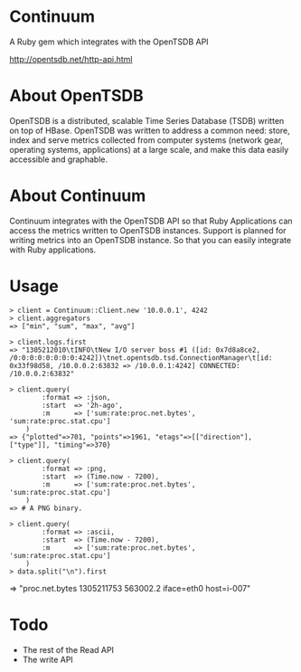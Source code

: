 # Continuum
A Ruby gem which integrates with the OpenTSDB API

http://opentsdb.net/http-api.html

# About OpenTSDB
OpenTSDB is a distributed, scalable Time Series Database (TSDB) written on top of HBase. OpenTSDB was written to address a common need: store, index and serve metrics collected from computer systems (network gear, operating systems, applications) at a large scale, and make this data easily accessible and graphable.

# About Continuum
Continuum integrates with the OpenTSDB API so that Ruby Applications can access the metrics written to OpenTSDB instances. Support is planned for writing metrics into an OpenTSDB instance. So that you can easily integrate with Ruby applications.

# Usage

	> client = Continuum::Client.new '10.0.0.1', 4242
	> client.aggregators
	=> ["min", "sum", "max", "avg"]

	> client.logs.first
	=> "1305212010\tINFO\tNew I/O server boss #1 ([id: 0x7d8a8ce2, /0:0:0:0:0:0:0:0:4242])\tnet.opentsdb.tsd.ConnectionManager\t[id: 0x33f98d58, /10.0.0.2:63832 => /10.0.0.1:4242] CONNECTED: /10.0.0.2:63832"

	> client.query(
			:format => :json,
			:start  => '2h-ago',
			:m      => ['sum:rate:proc.net.bytes', 'sum:rate:proc.stat.cpu']
		)
	=> {"plotted"=>701, "points"=>1961, "etags"=>[["direction"], ["type"]], "timing"=>370}

	> client.query(
			:format => :png,
			:start  => (Time.now - 7200),
			:m      => ['sum:rate:proc.net.bytes', 'sum:rate:proc.stat.cpu']
		)
	=> # A PNG binary.

	> client.query(
			:format => :ascii,
			:start  => (Time.now - 7200),
			:m      => ['sum:rate:proc.net.bytes', 'sum:rate:proc.stat.cpu']
		)
	> data.split("\n").first
  => "proc.net.bytes 1305211753 563002.2 iface=eth0 host=i-007"

# Todo
* The rest of the Read API
* The write API

